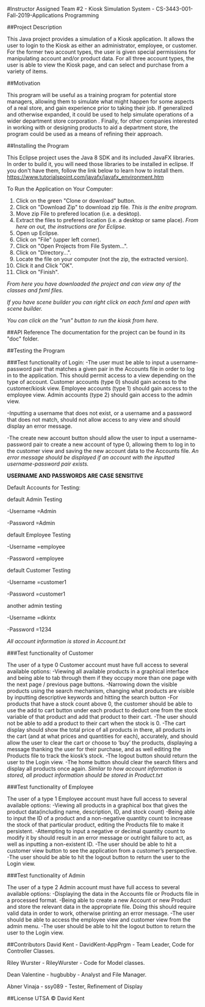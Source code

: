 #Instructor Assigned Team #2 - Kiosk Simulation System - CS-3443-001-Fall-2019-Applications Programming


##Project Description

This Java project provides a simulation of a Kiosk application. It allows the user to login to the Kiosk as either an administrator, employee, or customer. For the former two account types, the user is given special permissions for manipulating account and/or product data. For all three account types, the user is able to view the Kiosk page, and can select and purchase from a variety of items.


##Motivation

This program will be useful as a training program for potential store managers, allowing them to simulate what might happen for some aspects of a real store, and gain experience prior to taking their job. If generalized and otherwise expanded, it could be used to help simulate operations of a wider department store corporation . Finally, for other companies interested in working with or designing products to aid a department store, the program could be used as a means of refining their approach.


##Installing the Program

This Eclipse project uses the Java 8 SDK and its included JavaFX libraries. In order to build it, you will need those libraries to be installed in eclipse. If you don't have them, follow the link below to learn how to install them.
https://www.tutorialspoint.com/javafx/javafx_environment.htm

To Run the Application on Your Computer:
1. Click on the green "Clone or download" button.
2. Click on "Download Zip" to download zip file. 
*This is the enitre program.*
3. Move zip File to prefered location (i.e. a desktop).
4. Extract the files to prefered location (i.e. a desktop or same place). 
*From here on out, the instructions are for Eclipse.*
5. Open up Eclipse.
6. Click on "File" (upper left corner).
7. Click on "Open Projects from File System...".
8. Click on "Directory...".
9. Locate the file on your computer (not the zip, the extracted version).
10. Click it and Click "OK".
11. Click on "Finish".

*From here you have downloaded the project and can view any of the classes and fxml files.*

*If you have scene builder you can right click on each fxml and open with scene builder.*

*You can click on the "run" button to run the kiosk from here.*

##API Reference
The documentation for the project can be found in its "doc" folder.

##Testing the Program

###Test functionality of Login:
-The user must be able to input a username-password pair that matches a given pair in the Accounts file in order to log in to the application. This should permit access to a view depending on the type of account. Customer accounts (type 0) should gain access to the customer/kiosk view. Employee accounts (type 1) should gain access to the employee view. Admin accounts (type 2) should gain access to the admin view. 

-Inputting a username that does not exist, or a username and a password that does not match, should not allow access to any view and should display an error message. 

-The create new account button should allow the user to input a username-password pair to create a new account of type 0, allowing them to log in to the customer view and saving the new account data to the Accounts file.
*An error message should be displayed if an account with the inputted username-password pair exists.*

**USERNAME AND PASSWORDS ARE CASE SENSITIVE**

Default Accounts for Testing:

default Admin Testing

-Username =Admin

-Password =Admin

default Employee Testing

-Username =employee

-Password =employee

default Customer Testing

-Username =customer1

-Password =customer1

another admin testing

-Username =dkintx

-Password =1234

*All account information is stored in Account.txt*


###Test functionality of Customer

The user of a type 0 Customer account must have full access to several available options:
-Viewing all available products in a graphical interface and being able to tab through them if they occupy more than one page with the next page / previous page buttons.
-Narrowing down the visible products using the search mechanism, changing what products are visible by inputting descriptive keywords and hitting the search button
-For products that have a stock count above 0, the customer should be able to use the add to cart button under each product to deduct one from the stock variable of that product and add that product to their cart.
-The user should not be able to add a product to their cart when the stock is 0.
-The cart display should show the total price of all products in there, all products in the cart (and at what prices and quantities for each), accurately, and should allow the user to clear the cart or choose to ‘buy’ the products, displaying a message thanking the user for their purchase, and as well editing the Products file to track the kiosk’s stock.
-The logout button should return the user to the Login view.
-The home button should clear the search filters and display all products once again.
*Similar to how account information is stored, all product information should be stored in Product.txt*

###Test functionality of Employee

The user of a type 1 Employee account must have full access to several available options:
-Viewing all products in a graphical box that gives the product data(including name, description, ID, and stock count)
-Being able to input the ID of a product and a non-negative quantity count to increase the stock of that particular product, editing the Products file to make it persistent.
-Attempting to input a negative or decimal quantity count to modify it by should result in an error message or outright failure to act, as well as inputting a non-existent ID.
-The user should be able to hit a customer view button to see the application from a customer’s perspective.
-The user should be able to hit the logout button to return the user to the Login view.

###Test functionality of Admin

The user of a type 2 Admin account must have full access to several available options:
-Displaying the data in the Accounts file or Products file in a processed format.
-Being able to create a new Account or new Product and store the relevant data in the appropriate file. Doing this should require valid data in order to work, otherwise printing an error message.
-The user should be able to access the employee view and customer view from the admin menu.
-The user should be able to hit the logout button to return the user to the Login view.

##Contributors
David Kent - DavidKent-AppPrgm - Team Leader, Code for Controller Classes.

Riley Wurster - RileyWurster - Code for Model classes.

Dean Valentine - hugbubby - Analyst and File Manager.

Abner Vinaja - ssy089 - Tester, Refinement of Display

##License
UTSA © David Kent
